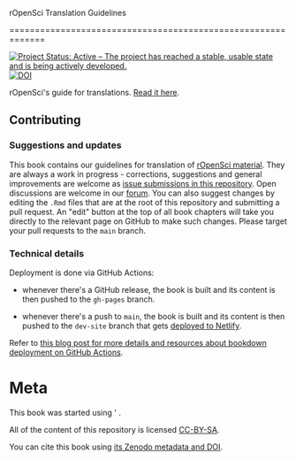 rOpenSci Translation Guidelines

=============================================================

[![Project Status: Active – The project has reached a stable, usable state and is being actively developed.](https://www.repostatus.org/badges/latest/active.svg)](https://www.repostatus.org/#active) 
[![DOI](https://zenodo.org/badge/126815002.svg)]()

rOpenSci's guide for translations. [Read it here](translationguide.ropensci.org).

## Contributing

### Suggestions and updates

This book contains our guidelines for translation of [rOpenSci material](). They are always a work in progress - corrections, suggestions and general improvements are welcome as [issue submissions in this repository](https://github.com/ropensci-review-tools/translation_guide). Open discussions are welcome in our [forum](https://discuss.ropensci.org/). You can also suggest changes by editing the `.Rmd` files that are at the root of this repository and submitting a pull request.  An "edit" button at the top of all book chapters will take you directly to the relevant page on GitHub to make such changes. Please target your pull requests to the `main` branch.

### Technical details

Deployment is done via GitHub Actions: 

* whenever there's a GitHub release, the book is built and its content is then pushed to the `gh-pages` branch.

* whenever there's a push to `main`, the book is built and its content is then pushed to the `dev-site` branch that gets [deployed to Netlify]().

Refer to [this blog post for more details and resources about bookdown deployment on GitHub Actions](https://ropensci.org/blog/2020/04/07/bookdown-learnings/#5-how-to-deploy-a-preview-of-the-book-for-pull-requests).


# Meta

This book was started using []()' []().

All of the content of this repository is licensed 
[CC-BY-SA](https://creativecommons.org/licenses/by-sa/4.0/).

You can cite this book using [its Zenodo metadata and DOI]().

